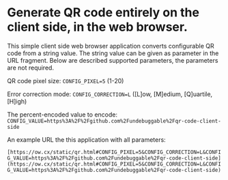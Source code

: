 Generate QR code entirely on the client side, in the web browser.
===============================================

This simple client side web browser application converts configurable QR code from a string value. The string value can be given as parameter in the URL fragment. Below are described supported parameters, the parameters are not required.

QR code pixel size:
`CONFIG_PIXEL=5` (1-20)

Error correction mode:
`CONFIG_CORRECTION=L` ([L]ow, [M]edium, [Q]uartile, [H]igh)

The percent-encoded value to encode:
`CONFIG_VALUE=https%3A%2F%2Fgithub.com%2Fundebuggable%2Fqr-code-client-side`

An example URL the this application with all parameters:

`[https://ow.cx/static/qr.html#CONFIG_PIXEL=5&CONFIG_CORRECTION=L&CONFIG_VALUE=https%3A%2F%2Fgithub.com%2Fundebuggable%2Fqr-code-client-side](https://ow.cx/static/qr.html#CONFIG_PIXEL=5&CONFIG_CORRECTION=L&CONFIG_VALUE=https%3A%2F%2Fgithub.com%2Fundebuggable%2Fqr-code-client-side)`
